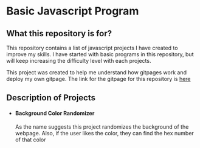 # Basic Javascript Program

## What this repository is for?

This repository contains a list of javascript projects I have created to improve my skills. I have started with basic programs in this repository, but will keep increasing the difficulty level with each projects.

This project was created to help me understand how gitpages work and deploy my own gitpage.
The link for the gitpage for this repository is [here](https://tusharmenon298.github.io/javascript-projects)

## Description of Projects
<ul>
<li>

#### Background Color Randomizer
<p>
  As the name suggests this  project randomizes the background of the webpage. Also, if the user likes the color, they can find the hex number of that color
</p>
</li>
